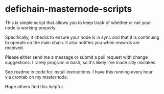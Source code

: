 # defichain-masternode-scripts

This is simple script that allows you to keep track of whether or not your node is working properly.

Specifically, it checks to ensure your node is in sync and that it is continuing to operate on the main chain.  It also notifies you when rewards are received.

Please either send me a message or submit a pull request with change suggestions.  I rarely program in bash, so it's likely I've made silly mistakes.

See readme in code for install instructions.  I have this running every hour via crontab on my masternode.

Hope others find this helpful.
